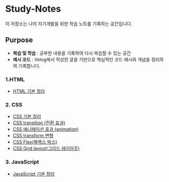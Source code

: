 # Study-Notes 

이 저장소는 나의 자기개발을 위한 학습 노트를 기록하는 공간입니다.

## Purpose

- **복습 및 학습** : 공부한 내용을 기록하여 다시 복습할 수 있는 공간
- **예시 코드** : Velog에서 작성한 글을 기반으로 핵심적인 코드 예시와 개념을 정리하여 기록합니다. 



### 1.HTML 

- [HTML 기본 정리](https://velog.io/@dkzh506/HTML-%EA%B8%B0%EB%B3%B8-%EC%A0%95%EB%A6%AC)

### 2. CSS

- [CSS 기본 정리](https://velog.io/@dkzh506/CSS-%EA%B8%B0%EB%B3%B8-%EC%A0%95%EB%A6%AC)
- [CSS transition (전환 효과)](https://velog.io/@dkzh506/CSS-transition%EC%A0%84%ED%99%98-%ED%9A%A8%EA%B3%BC)
- [CSS 애니메이션 효과 (animation)](https://velog.io/@dkzh506/CSS-%EC%95%A0%EB%8B%88%EB%A9%94%EC%9D%B4%EC%85%98-%ED%9A%A8%EA%B3%BC-animation)
- [CSS transform 변형](https://velog.io/@dkzh506/transform-%EB%B3%80%ED%98%95)
- [CSS Flex(플렉스 박스)](https://velog.io/@dkzh506/Flex%ED%94%8C%EB%A0%89%EC%8A%A4-%EB%B0%95%EC%8A%A4)
- [CSS Grid layout(그리드 레이아웃)](https://velog.io/@dkzh506/Grid-layout%EA%B7%B8%EB%A6%AC%EB%93%9C-%EB%A0%88%EC%9D%B4%EC%95%84%EC%9B%83)

### 3. JavaScript

- [JavaScript 기본 정리](https://velog.io/@dkzh506/JavaScript-%EA%B8%B0%EB%B3%B8-%EC%A0%95%EB%A6%AC)


